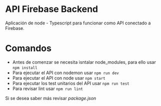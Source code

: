 # API Firebase Backend

Aplicación de node - Typescript para funcionar como API conectado a Firebase.


# Comandos

* Antes de comenzar se necesita isntalar node_modules, para ello usar `npm install`
* Para ejecutar el API con nodemon usar `npm run dev`
* Para ejecutar el API con node usar `npm start`
* Para ejecutar los test unitarios del API usar `npm run test`
* Para revisar lint usar `npm run lint`

Si se desea saber más revisar *package.json*
